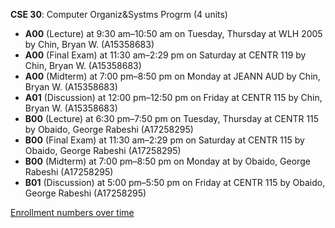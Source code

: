 **CSE 30**: Computer Organiz&Systms Progrm (4 units)

- **A00** (Lecture) at 9:30 am–10:50 am on Tuesday, Thursday at WLH 2005 by Chin, Bryan W. (A15358683)
- **A00** (Final Exam) at 11:30 am–2:29 pm on Saturday at CENTR 119 by Chin, Bryan W. (A15358683)
- **A00** (Midterm) at 7:00 pm–8:50 pm on Monday at JEANN AUD by Chin, Bryan W. (A15358683)
- **A01** (Discussion) at 12:00 pm–12:50 pm on Friday at CENTR 115 by Chin, Bryan W. (A15358683)
- **B00** (Lecture) at 6:30 pm–7:50 pm on Tuesday, Thursday at CENTR 115 by Obaido, George Rabeshi (A17258295)
- **B00** (Final Exam) at 11:30 am–2:29 pm on Saturday at CENTR 115 by Obaido, George Rabeshi (A17258295)
- **B00** (Midterm) at 7:00 pm–8:50 pm on Monday at   by Obaido, George Rabeshi (A17258295)
- **B01** (Discussion) at 5:00 pm–5:50 pm on Friday at CENTR 115 by Obaido, George Rabeshi (A17258295)

[Enrollment numbers over time](./CSE30.tsv)
